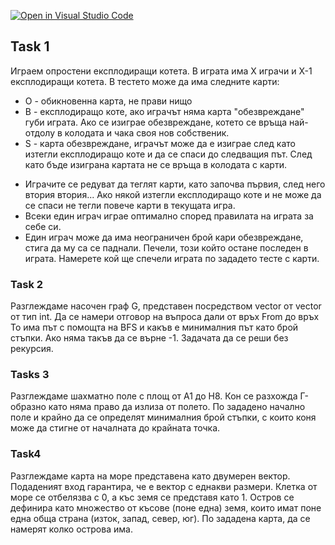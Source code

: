 [![Open in Visual Studio Code](https://classroom.github.com/assets/open-in-vscode-c66648af7eb3fe8bc4f294546bfd86ef473780cde1dea487d3c4ff354943c9ae.svg)](https://classroom.github.com/online_ide?assignment_repo_id=9315351&assignment_repo_type=AssignmentRepo)
## Task 1
Играем опростени експлодиращи котета.
В играта има X играчи и X-1 експлодиращи котета. В тестето може да има следните карти:
 * O - обикновенна карта, не прави нищо
 * B - експлодиращо коте, ако играчът няма карта "обезвреждане" губи играта. Ако се изиграе обезвреждане, котето се връща най-отдолу в колодата и чака своя нов собственик.
 * S - карта обезвреждане, играчът може да е изиграе след като изтегли експлодиращо коте и да се спаси до следващия път. След като бъде изиграна картата не се връща в колодата с карти.
 - Играчите се редуват да теглят карти, като започва първия, след него втория втория... Ако някой изтегли експлодиращо коте и не може да се спаси не тегли повече карти в текущата игра.
 - Всеки един играч играе оптимално според правилата на играта за себе си.
 - Един играч може да има неограничен брой кари обезвреждане, стига да му са се паднали.
Печели, този който остане последен в играта. Намерете кой ще спечели играта по зададето тесте с карти.

### Task 2
Разглеждаме насочен граф G, представен посредством vector от vector от тип int. 
Да се намери отговор на въпроса дали от връх From до връх To има път с помощта на BFS и какъв е минималния път като брой стъпки. Ако няма такъв да се върне -1.
Задачата да се реши без рекурсия. 

### Tasks 3
Разглеждаме шахматно поле с площ от A1 до H8. Кон се разхожда Г-образно като няма право да излиза от полето. 
По зададено начално поле и крайно да се определят минималния брой стъпки, с които коня може да стигне от началната до крайната точка.

### Task4
Разглеждаме карта на море представена като двумерен вектор. Подаденият вход гарантира, че е вектор с еднакви размери.
Клетка от море се отбелязва с 0, а къс земя се представя като 1.
Остров се дефинира като множество от късове (поне една) земя, които имат поне една обща страна (изток, запад, север, юг).
По зададена карта, да се намерят колко острова има.
